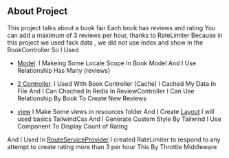 ## About Project

This project talks about a book fair
Each book has reviews and rating
You can add a maximum of 3 reviews per hour, thanks to RateLimiter
Because in this project we used fack data , we did not use index and show in the BookController
So I Used

- [Model](./app/Models/).
I Makeing Some Locale Scope In Book Model And I Use Relationship Has Many (reviews)

- [2 Controller](./app/Http/Controllers/).
I Used With Book Controller (Cache) I Cached My Data In File And I Can Chached In Redis
In ReviewController I Can Use Relationship By Book To Create New Reviews

- [view](./resources/views/)
I Make Some views in resources folder And I Create [Layout](./resources/views/layout/app.blade.php)
I will used basics TailwindCss And I Generate Custem Style By Tailwind
I Use Component To Display Count of Rating

And I Used In [RouteServiceProvider](./app/Providers/RouteServiceProvider.php)
I created RateLimiter to respond to any attempt to create rating more than 3 per hour 
This By Throttle Middleware

